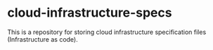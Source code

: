 # cloud-infrastructure-specs

This is a repository for storing cloud infrastructure specification files (Infrastructure as code).
